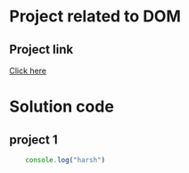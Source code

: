 # Project related to DOM

## Project link
[Click here](https://stackblitz.com/edit/dom-project-chaiaurcode?file=index.html)

# Solution  code

## project 1

```javascript
    console.log("harsh")
```